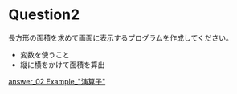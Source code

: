 # Question2

長方形の面積を求めて画面に表示するプログラムを作成してください。

* 変数を使うこと
* 縦に横をかけて面積を算出

[answer_02 Example_"演算子"](https://github.com/ktsuru-cw/Java_training/blob/master/Answer/answer_02_%22%E6%BC%94%E7%AE%97%E5%AD%90%22.md)
